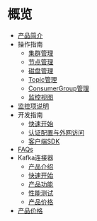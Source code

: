 # 概览


* [产品简介](/ukafka/intro)
* 操作指南
    * [集群管理](/ukafka/common/cluster)
    * [节点管理](/ukafka/common/node)
    * [磁盘管理](/ukafka/common/diskmanager)
    * [Topic管理](/ukafka/common/topic)
    * [ConsumerGroup管理](/ukafka/common/consumergroup)
    * [监控视图](/ukafka/common/monitor)
* [监控项说明](/ukafka/monitor)
* 开发指南
    * [快速开始](/ukafka/develop/basic)
    * [认证配置与外网访问](/ukafka/develop/authentication_and_proxy)
    * [客户端SDK](/ukafka/develop/clientsdk)
* [FAQs](/ukafka/faq)
* Kafka连接器
    * [产品介绍](/ukafka/kafkasinkerintro/intro)
    * [快速开始](/ukafka/kafkasinkerintro/quickstart)
    * [产品功能](/ukafka/kafkasinkerintro/feature)
    * [性能测试](/ukafka/kafkasinkerintro/perftest)
    * [产品价格](/ukafka/kafkasinkerintro/price)
* [产品价格](/ukafka/price)
